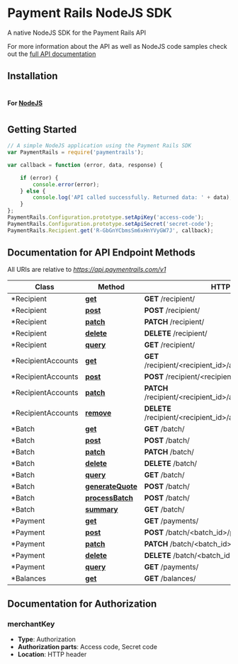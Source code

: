 # Payment Rails NodeJS SDK

A native NodeJS SDK for the Payment Rails API

For more information about the API as well as NodeJS code samples check out the [full API documentation](http://docs.paymentrails.com)


## Installation

#

#### For [NodeJS](https://nodejs.org/en/)

#

## Getting Started

```js
// A simple NodeJS application using the Payment Rails SDK
var PaymentRails = require('paymentrails');

var callback = function (error, data, response) {

    if (error) {
        console.error(error);
    } else {
        console.log('API called successfully. Returned data: ' + data);
    }
};
PaymentRails.Configuration.prototype.setApiKey('access-code');
PaymentRails.Configuration.prototype.setApiSecret('secret-code');
PaymentRails.Recipient.get('R-GbGnYCbmsSm6xHnYVyGW7J', callback);

```

## Documentation for API Endpoint Methods

All URIs are relative to *https://api.paymentrails.com/v1*

Class | Method | HTTP request
------------ | ------------- | -------------
*Recipient | [**get**](docs/Recipient.md#get) | **GET** /recipient/
*Recipient | [**post**](docs/Recipient.md#post) | **POST** /recipient/
*Recipient | [**patch**](docs/Recipient.md#patch) | **PATCH** /recipient/
*Recipient | [**delete**](docs/Recipient.md#delete) | **DELETE** /recipient/
*Recipient | [**query**](docs/Recipient.md#query) | **GET** /recipient/
*RecipientAccounts | [**get**](docs/RecipientAccounts.md#get) | **GET** /recipient/<recipient_id>/accounts/recipientAccountId
*RecipientAccounts | [**post**](docs/RecipientAccounts.md#post) | **POST** /recipient/<recipient_id>/accounts
*RecipientAccounts | [**patch**](docs/RecipientAccounts.md#patch) | **PATCH** /recipient/<recipient_id>/accounts/recipientAccountId
*RecipientAccounts | [**remove**](docs/RecipientAccounts.md#remove) | **DELETE** /recipient/<recipient_id>/accounts/recipientAccountId
*Batch | [**get**](docs/Batch.md#get) | **GET** /batch/
*Batch | [**post**](docs/Batch.md#post) | **POST** /batch/
*Batch | [**patch**](docs/Batch.md#patch) | **PATCH** /batch/
*Batch | [**delete**](docs/Batch.md#delete) | **DELETE** /batch/
*Batch | [**query**](docs/Batch.md#query) | **GET** /batch/
*Batch | [**generateQuote**](docs/Batch.md#generateQuote) | **POST** /batch/
*Batch | [**processBatch**](docs/Batch.md#processBatch) | **POST** /batch/
*Batch | [**summary**](docs/Batch.md#summary) | **GET** /batch/
*Payment | [**get**](docs/Payment.md#get) | **GET** /payments/
*Payment | [**post**](docs/Payment.md#post) | **POST** /batch/<batch_id>/payments
*Payment | [**patch**](docs/Payment.md#patch) | **PATCH** /batch/<batch_id>/payments
*Payment | [**delete**](docs/Payment.md#delete) | **DELETE** /batch/<batch_id>/payments
*Payment | [**query**](docs/Payment.md#query) | **GET** /payments/
*Balances | [**get**](docs/Balances.md#get) | **GET** /balances/


## Documentation for Authorization


### merchantKey

- **Type**: Authorization
- **Authorization parts**: Access code, Secret code
- **Location**: HTTP header

